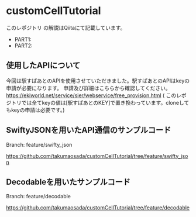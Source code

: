 # customCellTutorial

このレポジトリ の解説はQiitaにて記載しています。

- PART1: 
- PART2:

## 使用したAPIについて

今回は駅すぱあとのAPIを使用させていただきました。駅すぱあとのAPIはkeyの申請が必要になります。
申請及び詳細はこちらから確認してください。
https://ekiworld.net/service/sier/webservice/free_provision.html
( このレポジトリでは全てkeyの値は[駅すぱあとのKEY]で置き換わっています。cloneしてもkeyの申請は必要です。)

## SwiftyJSONを用いたAPI通信のサンプルコード
  Branch: feature/swifty_json
  
https://github.com/takumaosada/customCellTutorial/tree/feature/swifty_json

## Decodableを用いたサンプルコード
  Branch: feature/decodable
  
https://github.com/takumaosada/customCellTutorial/tree/feature/decodable
